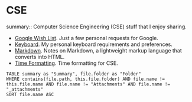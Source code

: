 # CSE

summary:: Computer Science Engineering (CSE) stuff that I enjoy sharing.

- [Google Wish List](GoogleWishList.md). Just a few personal requests for Google.
- [Keyboard](Keyboard.md). My personal keyboard requirements and preferences.
- [Markdown](Markdown.md). Notes on Markdown, a lightweight markup language that converts into HTML.
- [Time Formatting](TimeFormatting.md). Time formatting for CSE.

```dataview
TABLE summary as "Summary", file.folder as "Folder"
WHERE contains(file.path, this.file.folder) AND file.name != this.file.name AND file.name != "Attachments" AND file.name != "_attachments"
SORT file.name ASC
```
